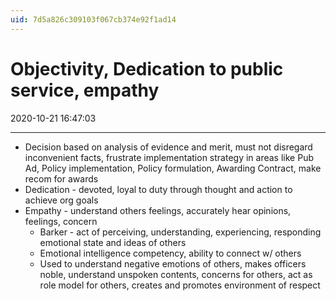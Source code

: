 ```yaml
---
uid: 7d5a826c309103f067cb374e92f1ad14
---
```


# Objectivity, Dedication to public service, empathy
2020-10-21 16:47:03

---


-   Decision based on analysis of evidence and merit, must not disregard inconvenient facts, frustrate implementation strategy in areas like Pub Ad, Policy implementation, Policy formulation, Awarding Contract, make recom for awards
-   Dedication - devoted, loyal to duty through thought and action to achieve org goals
-   Empathy - understand others feelings, accurately hear opinions, feelings, concern
    -   Barker - act of perceiving, understanding, experiencing, responding emotional state and ideas of others
    -   Emotional intelligence competency, ability to connect w/ others
    -   Used to understand negative emotions of others, makes officers noble, understand unspoken contents, concerns for others, act as role model for others, creates and promotes environment of respect




